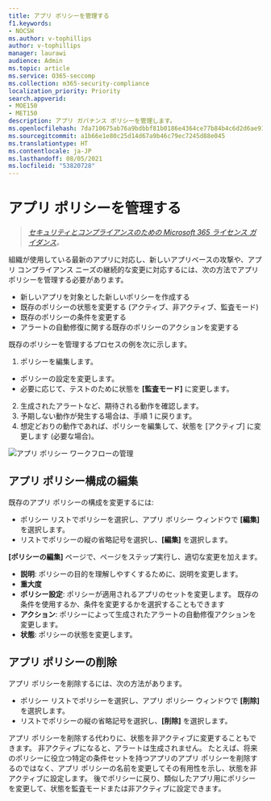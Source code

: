 ```yaml
---
title: アプリ ポリシーを管理する
f1.keywords:
- NOCSH
ms.author: v-tophillips
author: v-tophillips
manager: laurawi
audience: Admin
ms.topic: article
ms.service: O365-seccomp
ms.collection: m365-security-compliance
localization_priority: Priority
search.appverid:
- MOE150
- MET150
description: アプリ ガバナンス ポリシーを管理します。
ms.openlocfilehash: 7da710675ab76a9bdbbf81b0186e4364ce77b84b4c6d2d6ae910ba33ea26a8a5
ms.sourcegitcommit: a1b66e1e80c25d14d67a9b46c79ec7245d88e045
ms.translationtype: HT
ms.contentlocale: ja-JP
ms.lasthandoff: 08/05/2021
ms.locfileid: "53820728"
---
```

# <a name="manage-app-policies"></a>アプリ ポリシーを管理する

>*[セキュリティとコンプライアンスのための Microsoft 365 ライセンス ガイダンス](https://aka.ms/ComplianceSD)。*

組織が使用している最新のアプリに対応し、新しいアプリベースの攻撃や、アプリ コンプライアンス ニーズの継続的な変更に対応するには、次の方法でアプリ ポリシーを管理する必要があります。

- 新しいアプリを対象とした新しいポリシーを作成する
- 既存のポリシーの状態を変更する (アクティブ、非アクティブ、監査モード)
- 既存のポリシーの条件を変更する
- アラートの自動修復に関する既存のポリシーのアクションを変更する

既存のポリシーを管理するプロセスの例を次に示します。

1. ポリシーを編集します。

  - ポリシーの設定を変更します。
  - 必要に応じて、テストのために状態を **[監査モード]** に変更します。

2. 生成されたアラートなど、期待される動作を確認します。
1. 予期しない動作が発生する場合は、手順 1 に戻ります。
1. 想定どおりの動作であれば、ポリシーを編集して、状態を [アクティブ] に変更します (必要な場合)。

![アプリ ポリシー ワークフローの管理](../media/manage-app-protection-governance/mapg-manage-policy-process.png)

## <a name="editing-an-app-policy-configuration"></a>アプリ ポリシー構成の編集

既存のアプリ ポリシーの構成を変更するには:

- ポリシー リストでポリシーを選択し、アプリ ポリシー ウィンドウで **[編集]** を選択します。
- リストでポリシーの縦の省略記号を選択し、**[編集]** を選択します。

**[ポリシーの編集]** ページで、ページをステップ実行し、適切な変更を加えます。

- **説明**: ポリシーの目的を理解しやすくするために、説明を変更します。
- **重大度**
- **ポリシー設定**: ポリシーが適用されるアプリのセットを変更します。 既存の条件を使用するか、条件を変更するかを選択することもできます
- **アクション**: ポリシーによって生成されたアラートの自動修復アクションを変更します。
- **状態**: ポリシーの状態を変更します。

## <a name="deleting-an-app-policy"></a>アプリ ポリシーの削除

アプリ ポリシーを削除するには、次の方法があります。

- ポリシー リストでポリシーを選択し、アプリ ポリシー ウィンドウで **[削除]** を選択します。
- リストでポリシーの縦の省略記号を選択し、**[削除]** を選択します。

アプリ ポリシーを削除する代わりに、状態を非アクティブに変更することもできます。 非アクティブになると、アラートは生成されません。 たとえば、将来のポリシーに役立つ特定の条件セットを持つアプリのアプリ ポリシーを削除するのではなく、アプリ ポリシーの名前を変更してその有用性を示し、状態を非アクティブに設定します。 後でポリシーに戻り、類似したアプリ用にポリシーを変更して、状態を監査モードまたは非アクティブに設定できます。
